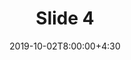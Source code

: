 ---
type: lecture
date: 2019-10-02T8:00:00+4:30
title: Slide 4
slides: /Static_files/slides/S4.pdf
#video: https://drive.iust.ac.ir/index.php/s/Xu0ZXbjx5bsakKV/download?path=%2FVideos&files=S1.mp4
#notes: /static_files/presentations/lec.zip
#codes: /static_files/presentations/code.zip
tldr: "Forth Slide"
#thumbnail: /static_files/presentations/lec.jpg
---